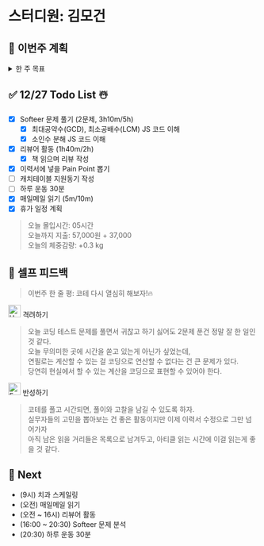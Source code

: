 # 스터디원: 김모건

## 🚀 이번주 계획

<details>
  <summary>한 주 목표</summary>

      - (0/1) 캐치테이블 지원
      - (2/6) Softeer 문제 분석
      - (3/6) 이력서에 넣을 Pain Point 뽑기
      - (5/6) 리뷰어 활동하기
      - (3/6) 하루 운동 30분
      - 이번 주 총 지출: 57,000 원

> 평균 달성률 00 %

</details>

## ✅ 12/27 Todo List ☃️

- [x] Softeer 문제 풀기 (2문제, 3h10m/5h)
  - [x] 최대공약수(GCD), 최소공배수(LCM) JS 코드 이해
  - [x] 소인수 분해 JS 코드 이해
- [x] 리뷰어 활동 (1h40m/2h)
  - [x] 책 읽으며 리뷰 작성
- [x] 이력서에 넣을 Pain Point 뽑기
- [ ] 캐치테이블 지원동기 작성
- [ ] 하루 운동 30분
- [x] 매일메일 읽기 (5m/10m)
- [x] 휴가 일정 계획

> 오늘 몰입시간: 05시간<br>
> 오늘까지 지출: 57,000원 + 37,000<br>
> 오늘의 체중감량: +0.3 kg

## 🎉 셀프 피드백

> 이번주 한 줄 평: 코테 다시 열심히 해보자!🔥

<img src="https://raw.githubusercontent.com/Tarikul-Islam-Anik/Animated-Fluent-Emojis/master/Emojis/Smilies/Hugging%20Face.png" alt="Hugging Face" width="25" height="25"> 격려하기</img>

> 오늘 코딩 테스트 문제를 풀면서 귀찮고 하기 싫어도 2문제 푼건 정말 잘 한 일인 것 같다.<br>
> 오늘 무의미한 곳에 시간을 쏟고 있는게 아닌가 싶었는데,<br>
> 연필로는 계산할 수 있는 걸 코딩으로 연산할 수 없다는 건 큰 문제가 있다.<br>
> 당연히 현실에서 할 수 있는 계산을 코딩으로 표현할 수 있어야 한다.<br>

<img src="https://raw.githubusercontent.com/Tarikul-Islam-Anik/Animated-Fluent-Emojis/master/Emojis/Smilies/Face%20with%20Monocle.png" alt="Face with Monocle" width="25" height="25"> 반성하기</img>

> 코테를 풀고 시간되면, 풀이와 고찰을 남길 수 있도록 하자.<br>
> 실무자들의 고민을 뽑아보는 건 좋은 활동이지만 이제 이력서 수정으로 그만 넘어가자<br>
> 아직 남은 읽을 거리들은 목록으로 남겨두고, 아티클 읽는 시간에 이걸 읽는게 좋을 것 같다.<br>

## 🌱 Next

- (9시) 치과 스케일링
- (오전) 매일메일 읽기
- (오전 ~ 16시) 리뷰어 활동
- (16:00 ~ 20:30) Softeer 문제 분석
- (20:30) 하루 운동 30분
